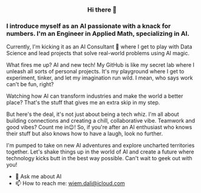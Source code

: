 ### <center> Hi there 👋 </center>
### I introduce myself as an AI passionate with a knack for numbers. I'm an Engineer in Applied Math, specializing in AI. 
Currently, I'm kicking it as an AI Consultant 🔭 where I get to play with Data Science and lead projects that solve real-world problems using AI magic.

What fires me up? AI and new tech! 
My GitHub is like my secret lab where I unleash all sorts of personal projects. It's my playground where I get to experiment, tinker, and let my imagination run wild. I mean, who says work can't be fun, right?

Watching how AI can transform industries and make the world a better place? That's the stuff that gives me an extra skip in my step.

But here's the deal, it's not just about being a tech whiz. I'm all about building connections and creating a chill, collaborative vibe. Teamwork and good vibes? Count me in😉! 
So, if you're after an AI enthusiast who knows their stuff but also knows how to have a laugh, look no further.

I'm pumped to take on new AI adventures and explore uncharted territories together. Let's shake things up in the world of AI and create a future where technology kicks butt in the best way possible. Can't wait to geek out with you!


- 💬 Ask me about AI
- 📫 How to reach me: wiem.dali@icloud.com
